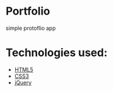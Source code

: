 # Portfolio
simple protoflio app 
# Technologies used:

- [HTML5](/build/movies.md)
- [CSS3](/build/documentary.md)
- [jQuery](/build/tv_series.md)
